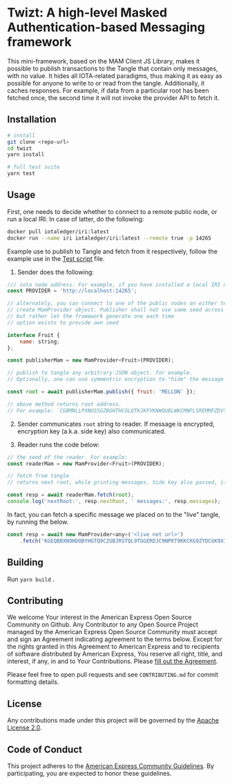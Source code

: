 # Twizt: A high-level Masked Authentication-based Messaging framework

This mini-framework, based on the MAM Client JS Library, makes it possible to publish transactions to the Tangle that contain only messages, with no value. It hides all IOTA-related paradigms, thus making it as easy as possible for anyone to write to or read from the tangle. Additionally, it caches responses. For example, if data from a particular root has been fetched once, the second time it will not invoke the provider API to fetch it. 

## Installation

```sh
# install
git clone <repo-url>
cd twizt
yarn install

# full test suite
yarn test
```

## Usage

First, one needs to decide whether to connect to a remote public node, or run a local IRI. In case of latter, 
do the following:

```sh
docker pull iotaledger/iri:latest
docker run --name iri iotaledger/iri:latest --remote true -p 14265
```

Example use to publish to Tangle and fetch from it respectively, follow the example use in 
the [Test script](./test/index.spec.js) file.

1. Sender does the following:

```javascript
/// iota node address. For example, if you have installed a local IRI node:
const PROVIDER = 'http://localhost:14265';

// alternately, you can connect to one of the public nodes on either testnet or mainnet
// create MamProvider object. Publisher shall not use same seed across sessions, 
// but rather let the framework generate one each time
// option exists to provide own seed

interface Fruit {
    name: string;
};

const publisherMam = new MamProvider<Fruit>(PROVIDER);

// publish to tangle any arbitrary JSON object. for example. 
// Optionally, one can use symmentric encryption to "hide" the message from public (see docs)

const root = await publisherMam.publish({ fruit: 'MELLON' }); 

// above method returns root address. 
// For example: `CGBMNLLPXNUSSGZBGHTHCOLQTKJKFVKNWQUBLWKCMNPLSREMMFZDVYISXOBYOUPQ9JR9GMBJXGIAG99SG`
```

2. Sender communicates `root` string to reader. If message is encrypted, encryption key (a.k.a. side key) 
also communicated.

3. Reader runs the code below:

```javascript
// the seed of the reader. For example:
const readerMam = new MamProvider<Fruit>(PROVIDER);

// fetch from tangle
// returns next root, while printing messages. Side key also passed, if message encrypted.

const resp = await readerMam.fetch(root); 
console.log('nextRoot:', resp.nextRoot, ' messages:', resp.messages);
```
In fact, you can fetch a specific message we placed on to the "live" tangle, by running the below.

```javascript
const resp = await new MamProvider<any>('<live net url>')
    .fetch('KGEQBBXN9HDOBYHGTQ9CZUBJRSTQL9TGGERDJC9NPKT9KKCKG9ZYDCGK9XICF9HNEUXIJRBYOJC9NISCZ');
```

## Building

Run `yarn build` .

## Contributing

We welcome Your interest in the American Express Open Source Community on Github. Any Contributor to any Open Source
Project managed by the American Express Open Source Community must accept and sign an Agreement indicating agreement to
the terms below. Except for the rights granted in this Agreement to American Express and to recipients of software
distributed by American Express, You reserve all right, title, and interest, if any, in and to Your Contributions.
Please [fill out the Agreement](https://cla-assistant.io/americanexpress/twizt).

Please feel free to open pull requests and see `CONTRIBUTING.md` for commit formatting details.

## License

Any contributions made under this project will be governed by the [Apache License 2.0](LICENSE).

## Code of Conduct

This project adheres to the [American Express Community Guidelines](CODE_OF_CONDUCT.md). 
By participating, you are expected to honor these guidelines.
